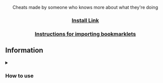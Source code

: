 <p align="center">Cheats made by someone who knows more about what they're doing</p>
<h3 align="center"><a href="https://greasyfork.org/en/scripts/497551-blooket-gui">Install Link</a></h2>
<h3 align="center"><a href="tutorial/readme.md">Instructions for importing bookmarklets</a></h2>

## Information

<details><summary><h3>How to use</h3></summary>

There are 3 good methods to using these scripts:
1. Importing one of the Bookmarklets.html files using [these instructions](https://github.com/Gradyruan/Blooket-Cheats/blob/main/tutorial/readme.md)
<!-- 2. Going to the [GitHub pages site](https://Gradyruan.github.io/Blooket-Cheats), choosing a gamemode, then dragging a cheat to your bookmarks bar or clicking one to copy the script -->
2. Copying a script and running it in the inspect element console
</details>
